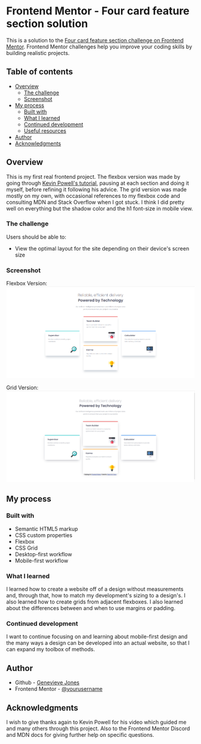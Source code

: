 # Frontend Mentor - Four card feature section solution

This is a solution to the [Four card feature section challenge on Frontend Mentor](https://www.frontendmentor.io/challenges/four-card-feature-section-weK1eFYK). Frontend Mentor challenges help you improve your coding skills by building realistic projects. 

## Table of contents

- [Overview](#overview)
  - [The challenge](#the-challenge)
  - [Screenshot](#screenshot)
- [My process](#my-process)
  - [Built with](#built-with)
  - [What I learned](#what-i-learned)
  - [Continued development](#continued-development)
  - [Useful resources](#useful-resources)
- [Author](#author)
- [Acknowledgments](#acknowledgments)

## Overview
This is my first real frontend project. The flexbox version was made by going through [Kevin Powell's tutorial](https://www.youtube.com/watch?v=JFbxl_VmIx0&t=2184s), pausing at each section and doing it myself, before refining it following his advice. The grid version was made mostly on my own, with occasional references to my flexbox code and consulting MDN and Stack Overflow when I got stuck. I think I did pretty well on everything but the shadow color and the h1 font-size in mobile view.

### The challenge

Users should be able to:

- View the optimal layout for the site depending on their device's screen size

### Screenshot

Flexbox Version:
![](screenshots/flexbox-ver-screenshot.png)

Grid Version:
![](screenshots/grid-ver-screenshot.png)

## My process

### Built with

- Semantic HTML5 markup
- CSS custom properties
- Flexbox
- CSS Grid
- Desktop-first workflow
- Mobile-first workflow

### What I learned

I learned how to create a website off of a design without measurements and, through that, how to match my development's sizing to a design's. I also learned how to create grids from adjacent flexboxes. I also learned about the differences between and when to use margins or padding.

### Continued development

I want to continue focusing on and learning about mobile-first design and the many ways a design can be developed into an actual website, so that I can expand my toolbox of methods.


## Author

- Github - [Genevieve Jones](https://github.com/Jeanneveev)
- Frontend Mentor - [@yourusername](https://www.frontendmentor.io/profile/Jeanneveev)


## Acknowledgments
I wish to give thanks again to Kevin Powell for his video which guided me and many others through this project. Also to the Frontend Mentor Discord and MDN docs for giving further help on specific questions.